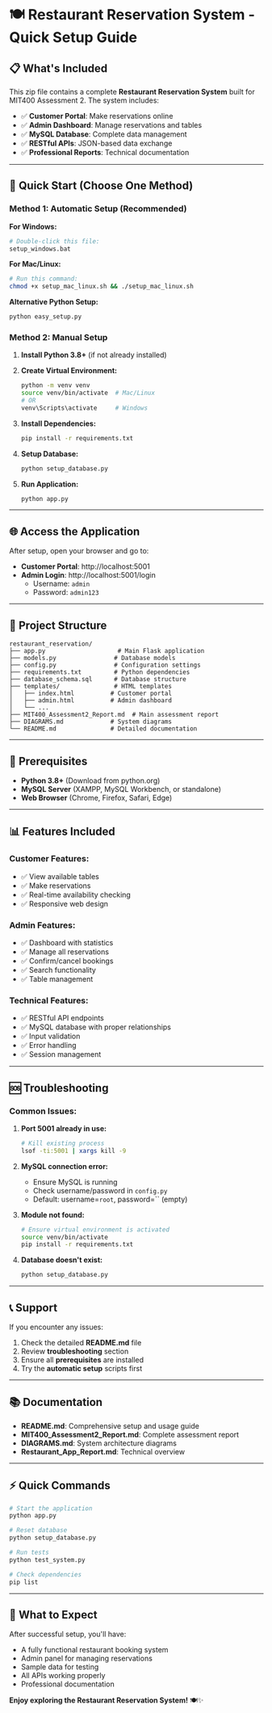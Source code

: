 # 🍽️ Restaurant Reservation System - Quick Setup Guide

## 📋 What's Included

This zip file contains a complete **Restaurant Reservation System** built for MIT400 Assessment 2. The system includes:

- ✅ **Customer Portal**: Make reservations online
- ✅ **Admin Dashboard**: Manage reservations and tables
- ✅ **MySQL Database**: Complete data management
- ✅ **RESTful APIs**: JSON-based data exchange
- ✅ **Professional Reports**: Technical documentation

---

## 🚀 Quick Start (Choose One Method)

### **Method 1: Automatic Setup (Recommended)**

**For Windows:**
```bash
# Double-click this file:
setup_windows.bat
```

**For Mac/Linux:**
```bash
# Run this command:
chmod +x setup_mac_linux.sh && ./setup_mac_linux.sh
```

**Alternative Python Setup:**
```bash
python easy_setup.py
```

### **Method 2: Manual Setup**

1. **Install Python 3.8+** (if not already installed)
2. **Create Virtual Environment:**
   ```bash
   python -m venv venv
   source venv/bin/activate  # Mac/Linux
   # OR
   venv\Scripts\activate     # Windows
   ```

3. **Install Dependencies:**
   ```bash
   pip install -r requirements.txt
   ```

4. **Setup Database:**
   ```bash
   python setup_database.py
   ```

5. **Run Application:**
   ```bash
   python app.py
   ```

---

## 🌐 Access the Application

After setup, open your browser and go to:
- **Customer Portal**: http://localhost:5001
- **Admin Login**: http://localhost:5001/login
  - Username: `admin`
  - Password: `admin123`

---

## 📁 Project Structure

```
restaurant_reservation/
├── app.py                    # Main Flask application
├── models.py                # Database models
├── config.py                # Configuration settings
├── requirements.txt         # Python dependencies
├── database_schema.sql      # Database structure
├── templates/               # HTML templates
│   ├── index.html          # Customer portal
│   ├── admin.html          # Admin dashboard
│   └── ...
├── MIT400_Assessment2_Report.md  # Main assessment report
├── DIAGRAMS.md             # System diagrams
└── README.md               # Detailed documentation
```

---

## 🔧 Prerequisites

- **Python 3.8+** (Download from python.org)
- **MySQL Server** (XAMPP, MySQL Workbench, or standalone)
- **Web Browser** (Chrome, Firefox, Safari, Edge)

---

## 📊 Features Included

### **Customer Features:**
- ✅ View available tables
- ✅ Make reservations
- ✅ Real-time availability checking
- ✅ Responsive web design

### **Admin Features:**
- ✅ Dashboard with statistics
- ✅ Manage all reservations
- ✅ Confirm/cancel bookings
- ✅ Search functionality
- ✅ Table management

### **Technical Features:**
- ✅ RESTful API endpoints
- ✅ MySQL database with proper relationships
- ✅ Input validation
- ✅ Error handling
- ✅ Session management

---

## 🆘 Troubleshooting

### **Common Issues:**

1. **Port 5001 already in use:**
   ```bash
   # Kill existing process
   lsof -ti:5001 | xargs kill -9
   ```

2. **MySQL connection error:**
   - Ensure MySQL is running
   - Check username/password in `config.py`
   - Default: username=`root`, password=`` (empty)

3. **Module not found:**
   ```bash
   # Ensure virtual environment is activated
   source venv/bin/activate
   pip install -r requirements.txt
   ```

4. **Database doesn't exist:**
   ```bash
   python setup_database.py
   ```

---

## 📞 Support

If you encounter any issues:

1. Check the detailed **README.md** file
2. Review **troubleshooting** section
3. Ensure all **prerequisites** are installed
4. Try the **automatic setup** scripts first

---

## 📚 Documentation

- **README.md**: Comprehensive setup and usage guide
- **MIT400_Assessment2_Report.md**: Complete assessment report
- **DIAGRAMS.md**: System architecture diagrams
- **Restaurant_App_Report.md**: Technical overview

---

## ⚡ Quick Commands

```bash
# Start the application
python app.py

# Reset database
python setup_database.py

# Run tests
python test_system.py

# Check dependencies
pip list
```

---

## 🎯 What to Expect

After successful setup, you'll have:
- A fully functional restaurant booking system
- Admin panel for managing reservations
- Sample data for testing
- All APIs working properly
- Professional documentation

**Enjoy exploring the Restaurant Reservation System!** 🍽️✨

